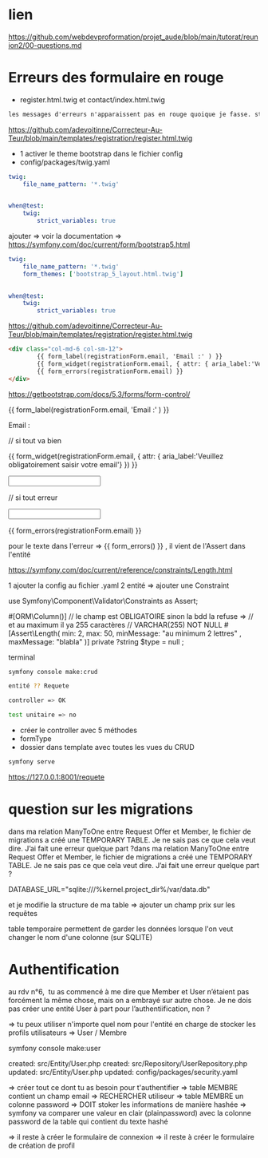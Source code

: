 # lien

<https://github.com/webdevproformation/projet_aude/blob/main/tutorat/reunion2/00-questions.md>


# Erreurs des formulaire en rouge

- register.html.twig et contact/index.html.twig


```txt
les messages d'erreurs n'apparaissent pas en rouge quoique je fasse. style: 'red' ou classe error-message avec la couleur fixée dans la feuille form.css =>l'attribut n'apparait pas sur la balise li créée.  code extrait du code du thème bootstrap_5_layout.html.twig'. 
```

<https://github.com/adevoitinne/Correcteur-Au-Teur/blob/main/templates/registration/register.html.twig>

- 1 activer le theme bootstrap dans le fichier config 
- config/packages/twig.yaml

```yaml
twig:
    file_name_pattern: '*.twig'
    

when@test:
    twig:
        strict_variables: true
```

ajouter => 
voir la documentation => <https://symfony.com/doc/current/form/bootstrap5.html>


```yaml
twig:
    file_name_pattern: '*.twig'
    form_themes: ['bootstrap_5_layout.html.twig']
    

when@test:
    twig:
        strict_variables: true
```

<https://github.com/adevoitinne/Correcteur-Au-Teur/blob/main/templates/registration/register.html.twig>


```html
<div class="col-md-6 col-sm-12">
        {{ form_label(registrationForm.email, 'Email :' ) }}
        {{ form_widget(registrationForm.email, { attr: { aria_label:'Veuillez obligatoirement saisir votre email'} }) }}
        {{ form_errors(registrationForm.email) }}
</div>
```

<https://getbootstrap.com/docs/5.3/forms/form-control/>

{{ form_label(registrationForm.email, 'Email :' ) }}

<label for="xxxxx" class="form-label">Email :</label>

// si tout va bien 

{{ form_widget(registrationForm.email, { attr: { aria_label:'Veuillez obligatoirement saisir votre email'} }) }}

<input type="email" class="form-control"  aria_label="Veuillez obligatoirement saisir votre email" id="xxxxx">


// si tout erreur 

<input type="email" class="form-control is-invalid"  aria_label="Veuillez obligatoirement saisir votre email" id="xxxxx">
 

{{ form_errors(registrationForm.email) }}

<div class="invalid-feedback">    

pour le texte dans l'erreur => {{ form_errors() }} , il vient de l'Assert dans l'entité

https://symfony.com/doc/current/reference/constraints/Length.html

1 ajouter la config au fichier .yaml
2 entité => ajouter une Constraint 

use Symfony\Component\Validator\Constraints as Assert;

#[ORM\Column()]
    // le champ est OBLIGATOIRE sinon la bdd la refuse =>
    // et au maximum il ya 255 caractères 
    // VARCHAR(255) NOT NULL 
#[Assert\Length(
        min: 2, 
        max: 50, 
        minMessage: "au minimum 2 lettres" , 
        maxMessage: "blabla"
)]
private ?string $type = null ;


terminal 

```sh
symfony console make:crud

entité ?? Requete

controller => OK

test unitaire => no
```

- créer le controller avec 5 méthodes
- formType 
- dossier dans template avec toutes les vues du CRUD 

```sh
symfony serve
```

https://127.0.0.1:8001/requete



# question sur les migrations


dans ma relation ManyToOne entre Request Offer et Member, le fichier de migrations a créé une TEMPORARY TABLE. Je ne sais pas ce que cela veut dire. J’ai fait une erreur quelque part ?dans ma relation ManyToOne entre Request Offer et Member, le fichier de migrations a créé une TEMPORARY TABLE. Je ne sais pas ce que cela veut dire. J’ai fait une erreur quelque part ?


DATABASE_URL="sqlite:///%kernel.project_dir%/var/data.db"

et je modifie la structure de ma table => ajouter un champ prix sur les requêtes

table temporaire permettent de garder les données lorsque l'on veut changer le nom d'une colonne (sur SQLITE)

# Authentification

au rdv n°6,  tu as commencé à me dire que Member et User n’étaient pas forcément la même chose, mais on a embrayé sur autre chose. Je ne dois pas créer une entité User à part pour l’authentiification, non ? 

=> tu peux utiliser n'importe quel nom pour l'entité en charge de stocker les profils utilisateurs => User / Membre 


symfony console make:user


created: src/Entity/User.php
 created: src/Repository/UserRepository.php
 updated: src/Entity/User.php
 updated: config/packages/security.yaml

=> créer tout ce dont tu as besoin pour t'authentifier 
=> table MEMBRE contient un champ email => RECHERCHER utiliseur
=> table MEMBRE un colonne password => DOIT stoker les informations de manière hashée 
=> symfony va comparer une valeur en clair (plainpassword) avec la colonne password de la table qui contient du texte hashé 


=> il reste à créer le formulaire de connexion
=> il reste à créer le formulaire de création de profil 

